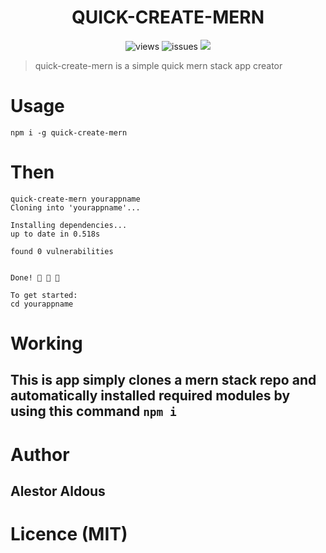 <h1 align=center> QUICK-CREATE-MERN </h1>
<p align=center >
<img src="https://komarev.com/ghpvc/?username=quick-create-mern" alt=views >
<img src="https://img.shields.io/github/license/alestor123/MERN-CLI" 
alt=issues >
<a href="https://github.com/alestor123/MERN-CLI/issues"><img src="https://img.shields.io/github/issues-raw/alestor123/MERN-CLI"></a>

</p>

> quick-create-mern is a simple quick mern stack app creator 

# Usage 

```npm i -g quick-create-mern```

# Then


```
quick-create-mern yourappname
Cloning into 'yourappname'...

Installing dependencies...
up to date in 0.518s

found 0 vulnerabilities


Done! 🚀 🚀 🏁

To get started:
cd yourappname

```
# Working 

## This is app simply clones a mern stack repo and automatically installed required modules by using this command ```npm i ```

# Author

## Alestor Aldous

# Licence (MIT)


